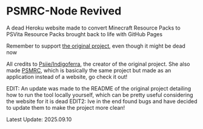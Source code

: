 # PSMRC-Node Revived
A dead Heroku website made to convert Minecraft Resource Packs to PSVita Resource Packs brought back to life with GitHub Pages 

Remember to support <a href="https://github.com/psiie/PSMRC-Node">the original project</a>, even though it might be dead now

All credits to <a href="https://github.com/psiie">Psiie/Indigoferra</a>, the creator of the original project. She also made <a href="https://github.com/psiie/PSMinecraft-Resource-Converter">PSMRC</a>, which is basically the same project but made as an application instead of a website, go check it out!

EDIT: An update was made to the README of the original project detailing how to run the tool locally yourself, which can be pretty useful considering the website for it is dead
EDIT2: Ive in the end found bugs and have decided to update them to make the project more clean!

Latest Update: 2025.09.10
